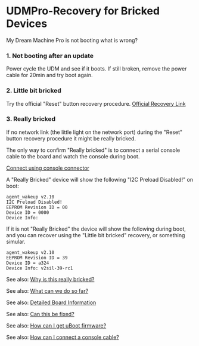 # UDMPro-Recovery for Bricked Devices

My Dream Machine Pro is not booting what is wrong?

### 1. Not booting after an update
Power cycle the UDM and see if it boots. If still broken, remove the power cable for 20min and try boot again.

### 2. Little bit bricked
Try the official "Reset" button recovery procedure.
[Official Recovery Link](https://help.ui.com/hc/en-us/articles/360043360253-UniFi-Recovery-Mode)

### 3. Really bricked
If no network link (the little light on the network port) during the "Reset" button recovery procedure it might be really bricked.

The only way to confirm "Really bricked" is to connect a serial console cable to the board and watch the console during boot.

[Connect using console connector](UDMProConsoleCable.md)

A "Really Bricked" device will show the following "I2C Preload Disabled!" on boot:

```
agent_wakeup v2.10
I2C Preload Disabled!
EEPROM Revision ID = 00
Device ID = 0000
Device Info:
```

If it is not "Really Bricked" the device will show the following during boot, and you can recover using the "Little bit bricked" recovery, or something simular.

```
agent_wakeup v2.10
EEPROM Revision ID = 39
Device ID = a324
Device Info: v2sil-39-rc1
```

See also: [Why is this really bricked?](UDMProBicked.md)

See also: [What can we do so far?](UDMProCommands.md)

See also: [Detailed Board Information](UDMProBoardInfo.md)

See also: [Can this be fixed?](UDMProFix.md)

See also: [How can I get uBoot firmware?](UDMProExtractFirmware.md)

See also: [How can I connect a console cable?](UDMProConsoleCable.md)
